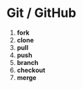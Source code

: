 <h1>Git / GitHub</h1>

1. **fork**
2. **clone**
3. **pull**
4. **push**
5. **branch**
6. **checkout**
7. **merge**